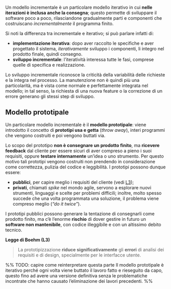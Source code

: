 Un modello incrementale è un particolare modello iterativo in cui **nelle iterazioni è inclusa anche la consegna**; questo permette di sviluppare il software poco a poco, rilasciandone gradualmente parti e componenti che costruiscano _incrementalmente_ il programma finito.

Si noti la differenza tra incrementale e iterativo; si può parlare infatti di:

- **implementazione iterativa**: dopo aver raccolto le specifiche e aver progettato il sistema, _iterativamente_ sviluppo i componenti, li integro nel prodotto finale, quindi consegno.
- **sviluppo incrementale**: l’iteratività interessa tutte le fasi, comprese quelle di specifica e realizzazione.

Lo sviluppo incrementale riconosce la criticità della variabilità delle richieste e la integra nel processo. La manutenzione non è quindi più una particolarità, ma è vista come normale e perfettamente integrata nel modello; in tal senso, la richiesta di una nuova feature o la correzione di un errore generano gli stessi step di sviluppo.

## Modello prototipale

Un particolare modello incrementale è il **modello prototipale**: viene introdotto il concetto di **prototipi usa e getta** (_throw away_), interi programmi che vengono costruiti e poi vengono buttati via.

Lo scopo del prototipo **non è consegnare un prodotto finito**, ma **ricevere feedback** dal cliente per essere sicuri di aver compreso a pieno i suoi requisiti, oppure **testare internamente** un’idea o uno strumento. Per questo motivo tali prototipi vengono costruiti non prendendo in considerazione come correttezza, pulizia del codice e leggibilità. I prototipi possono dunque essere:

- **pubblici**, per capire meglio i requisiti del cliente (vedi [L3](https://marcobuster.github.io/sweng/02_ciclo-vita/02_modelli-iterativi.html#b3));
- **privati**, chiamati _spike_ nel mondo agile, servono a esplorare nuovi strumenti, linguaggi e scelte per problemi difficili; inoltre, molto spesso succede che una volta programmata una soluzione, il problema viene compreso meglio (_“do it twice”_).

I prototipi pubblici possono generare la tentazione di consegnarli come prodotto finito, ma c’è l’enorme **rischio** di dover gestire in futuro un **software non mantenibile**, con codice illeggibile e con un altissimo debito tecnico.

**Legge di Boehm (L3)**

> La prototipizzazione **riduce significativamente** gli **errori** di analisi dei requisiti e di design, specialmente per le interfacce utente.

%% TODO: capire come reinterpretare questa parte
Il modello prototipale è iterativo perché ogni volta viene buttato il lavoro fatto e rieseguito da capo, questo fino ad avere una versione definitiva senza le problematiche incontrate che hanno causato l’eliminazione dei lavori precedenti.
%%